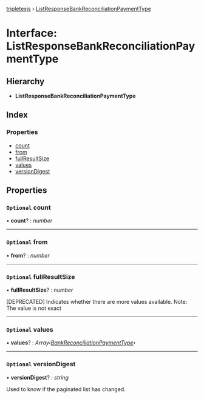 [tripletexjs](../README.md) › [ListResponseBankReconciliationPaymentType](listresponsebankreconciliationpaymenttype.md)

# Interface: ListResponseBankReconciliationPaymentType

## Hierarchy

* **ListResponseBankReconciliationPaymentType**

## Index

### Properties

* [count](listresponsebankreconciliationpaymenttype.md#optional-count)
* [from](listresponsebankreconciliationpaymenttype.md#optional-from)
* [fullResultSize](listresponsebankreconciliationpaymenttype.md#optional-fullresultsize)
* [values](listresponsebankreconciliationpaymenttype.md#optional-values)
* [versionDigest](listresponsebankreconciliationpaymenttype.md#optional-versiondigest)

## Properties

### `Optional` count

• **count**? : *number*

___

### `Optional` from

• **from**? : *number*

___

### `Optional` fullResultSize

• **fullResultSize**? : *number*

[DEPRECATED] Indicates whether there are more values available. Note: The value is not exact

___

### `Optional` values

• **values**? : *Array‹[BankReconciliationPaymentType](bankreconciliationpaymenttype.md)›*

___

### `Optional` versionDigest

• **versionDigest**? : *string*

Used to know if the paginated list has changed.
